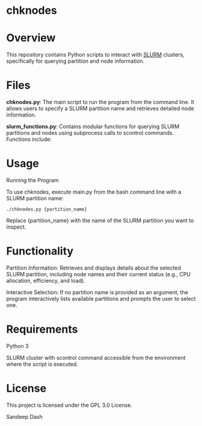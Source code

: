 # chknodes
# Overview

This repository contains Python scripts to interact with [SLURM]([url](https://slurm.schedmd.com/quickstart.html)) clusters, specifically for querying partition and node information.

# Files
**chknodes.py**: The main script to run the program from the command line. It allows users to specify a SLURM partition name and retrieves detailed node information.

**slurm_functions.py**: Contains modular functions for querying SLURM partitions and nodes using subprocess calls to scontrol commands. Functions include:

# Usage
Running the Program

To use chknodes, execute main.py from the bash command line with a SLURM partition name:

    ./chknodes.py {partition_name}

Replace {partition_name} with the name of the SLURM partition you want to inspect.

# Functionality

Partition Information: Retrieves and displays details about the selected SLURM partition, including node names and their current status (e.g., CPU allocation, efficiency, and load).

Interactive Selection: If no partition name is provided as an argument, the program interactively lists available partitions and prompts the user to select one.

# Requirements

Python 3

SLURM cluster with scontrol command accessible from the environment where the script is executed.

# License

This project is licensed under the GPL 3.0 License.

Sandeep Dash
